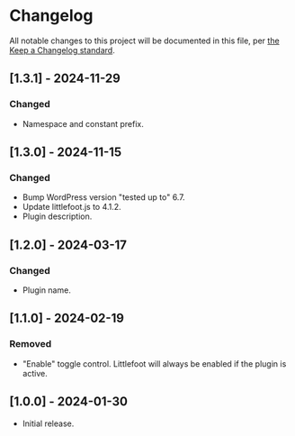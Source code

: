 # Changelog

All notable changes to this project will be documented in this file, per [the Keep a Changelog standard](http://keepachangelog.com/).

## [1.3.1] - 2024-11-29

### Changed

- Namespace and constant prefix.

## [1.3.0] - 2024-11-15

### Changed

- Bump WordPress version "tested up to" 6.7.
- Update littlefoot.js to 4.1.2.
- Plugin description.

## [1.2.0] - 2024-03-17

### Changed

- Plugin name.

## [1.1.0] - 2024-02-19

### Removed

- "Enable" toggle control. Littlefoot will always be enabled if the plugin is active.

## [1.0.0] - 2024-01-30

- Initial release.
